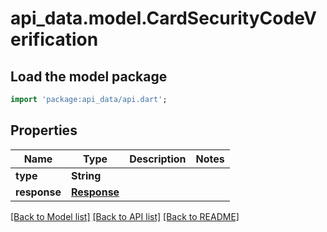 # api_data.model.CardSecurityCodeVerification

## Load the model package
```dart
import 'package:api_data/api.dart';
```

## Properties
Name | Type | Description | Notes
------------ | ------------- | ------------- | -------------
**type** | **String** |  | 
**response** | [**Response**](Response.md) |  | 

[[Back to Model list]](../README.md#documentation-for-models) [[Back to API list]](../README.md#documentation-for-api-endpoints) [[Back to README]](../README.md)


